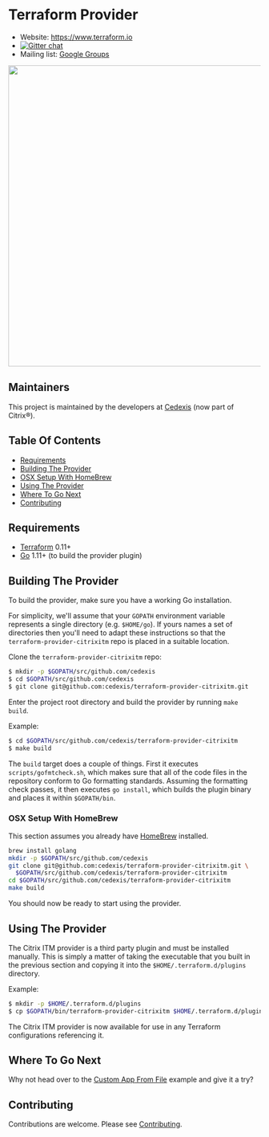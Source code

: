 # Terraform Provider

- Website: https://www.terraform.io
- [![Gitter chat](https://badges.gitter.im/hashicorp-terraform/Lobby.png)](https://gitter.im/hashicorp-terraform/Lobby)
- Mailing list: [Google Groups](http://groups.google.com/group/terraform-tool)

<img src="https://cdn.rawgit.com/hashicorp/terraform-website/master/content/source/assets/images/logo-hashicorp.svg" width="600px">

## Maintainers

This project is maintained by the developers at [Cedexis](https://www.cedexis.com/) (now part of Citrix&#174;).

## Table Of Contents
- [Requirements](#requirements)
- [Building The Provider](#building-the-provider)
- [OSX Setup With HomeBrew](#osx-setup-with-homebrew)
- [Using The Provider](#using-the-provider)
- [Where To Go Next](#where-to-go-next)
- [Contributing](#contributing)

## Requirements

- [Terraform](https://www.terraform.io/downloads.html) 0.11+
- [Go](https://golang.org/doc/install) 1.11+ (to build the provider plugin)

## Building The Provider

To build the provider, make sure you have a working Go installation.

For simplicity, we'll assume that your `GOPATH` environment variable represents a single directory (e.g. `$HOME/go`). If yours names a set of directories then you'll need to adapt these instructions so that the `terraform-provider-citrixitm` repo is placed in a suitable location.

Clone the `terraform-provider-citrixitm` repo:

```bash
$ mkdir -p $GOPATH/src/github.com/cedexis
$ cd $GOPATH/src/github.com/cedexis
$ git clone git@github.com:cedexis/terraform-provider-citrixitm.git
```

Enter the project root directory and build the provider by running `make build`.

Example:

```bash
$ cd $GOPATH/src/github.com/cedexis/terraform-provider-citrixitm
$ make build
```

The `build` target does a couple of things. First it executes `scripts/gofmtcheck.sh`, which makes sure that all of the code files in the repository conform to Go formatting standards. Assuming the formatting check passes, it then executes `go install`, which builds the plugin binary and places it within `$GOPATH/bin`.

### OSX Setup With HomeBrew
This section assumes you already have [HomeBrew](https://brew.sh/) installed.

```bash
brew install golang
mkdir -p $GOPATH/src/github.com/cedexis
git clone git@github.com:cedexis/terraform-provider-citrixitm.git \
  $GOPATH/src/github.com/cedexis/terraform-provider-citrixitm
cd $GOPATH/src/github.com/cedexis/terraform-provider-citrixitm
make build
```
You should now be ready to start using the provider.

## Using The Provider

The Citrix ITM provider is a third party plugin and must be installed manually. This is simply a matter of taking the executable that you built in the previous section and copying it into the `$HOME/.terraform.d/plugins` directory.

Example:

```bash
$ mkdir -p $HOME/.terraform.d/plugins
$ cp $GOPATH/bin/terraform-provider-citrixitm $HOME/.terraform.d/plugins/
```

The Citrix ITM provider is now available for use in any Terraform configurations referencing it.

## Where To Go Next

Why not head over to the [Custom App From File](examples/dns/custom-app-from-file) example and give it a try?

## Contributing

Contributions are welcome. Please see [Contributing](./CONTRIBUTING.md).
